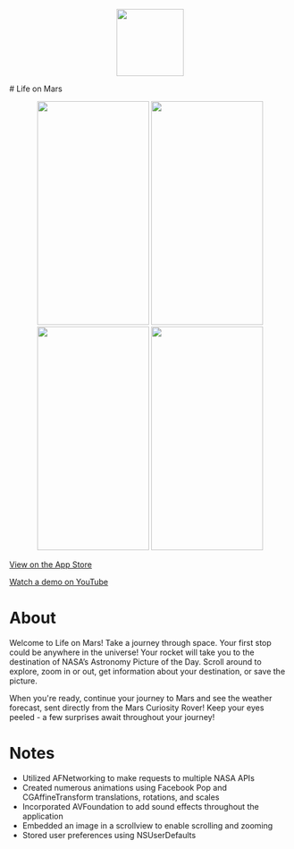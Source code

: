 <p align="center" >
  <img src=https://cloud.githubusercontent.com/assets/15523081/15513093/21703e98-21b1-11e6-8f1b-97161832e141.png width="120" height="120" >
</p>
# Life on Mars
<p  align="center"
  <img src=https://cloud.githubusercontent.com/assets/15523081/15513076/0d70b0a8-21b1-11e6-8418-c9cc7b4c52a2.png width="200" height="400">
  
  <img src=https://cloud.githubusercontent.com/assets/15523081/15513078/0d71bb2e-21b1-11e6-9f05-e7e308f5c829.png width="200" height="400">
  
  <img src=https://cloud.githubusercontent.com/assets/15523081/15513077/0d7134b0-21b1-11e6-8ffa-09dd86bb54f0.png width="200" height="400">
  
  <img src=https://cloud.githubusercontent.com/assets/15523081/15513080/0d7720f0-21b1-11e6-9a14-7039fda56762.png width="200" height="400">
  
  <img src=https://cloud.githubusercontent.com/assets/15523081/15513079/0d7375e0-21b1-11e6-831a-3fad24678644.png width="200" height="400">
</p>
<p>
<a href="https://itunes.apple.com/us/app/life-on-mars-your-daily-trip/id1115803735">View on the App Store</a>
</p>
<a href="https://youtu.be/Wch23RxOx3A">Watch a demo on YouTube</a>

# About
Welcome to Life on Mars! Take a journey through space. Your first stop could be anywhere in the universe! Your rocket will take you to the destination of NASA’s Astronomy Picture of the Day. Scroll around to explore, zoom in or out, get information about your destination, or save the picture.

When you're ready, continue your journey to Mars and see the weather forecast, sent directly from the Mars Curiosity Rover! Keep your eyes peeled - a few surprises await throughout your journey!

# Notes
- Utilized AFNetworking to make requests to multiple NASA APIs
- Created numerous animations using Facebook Pop and CGAffineTransform translations, rotations, and scales
- Incorporated AVFoundation to add sound effects throughout the application
- Embedded an image in a scrollview to enable scrolling and zooming
- Stored user preferences using NSUserDefaults

